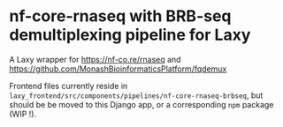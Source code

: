 # nf-core-rnaseq with BRB-seq demultiplexing pipeline for Laxy

A Laxy wrapper for https://nf-co.re/rnaseq and https://github.com/MonashBioinformaticsPlatform/fqdemux

Frontend files currently reside in `laxy_frontend/src/components/pipelines/nf-core-rnaseq-brbseq`, but should be be moved to this Django app, or a corresponding `npm` package (WIP !).